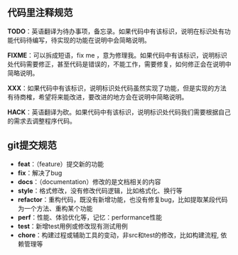 ## 代码里注释规范

**TODO**：英语翻译为待办事项，备忘录。如果代码中有该标识，说明在标识处有功能代码待编写，待实现的功能在说明中会简略说明。

**FIXME**：可以拆成短语，fix me ，意为修理我。如果代码中有该标识，说明标识处代码需要修正，甚至代码是错误的，不能工作，需要修复，如何修正会在说明中简略说明。

**XXX**：如果代码中有该标识，说明标识处代码虽然实现了功能，但是实现的方法有待商榷，希望将来能改进，要改进的地方会在说明中简略说明。

**HACK**：英语翻译为砍。如果代码中有该标识，说明标识处代码我们需要根据自己的需求去调整程序代码。





## git提交规范

- **feat**：（feature）提交新的功能
- **fix**：解决了bug
- **docs**：（documentation）修改的是文档相关的内容
- **style**：格式修改，没有修改代码逻辑，比如格式化、换行等
- **refactor**：重构代码，既没有新增功能，也没有修复bug，比如提取某段代码为一个方法、重构某个功能
- **perf**：性能、体验优化等，记忆：performance性能
- **test**：新增test用例或修改现有测试用例
- **chore**：构建过程或辅助工具的变动，非src和test的修改，比如构建流程, 依赖管理等